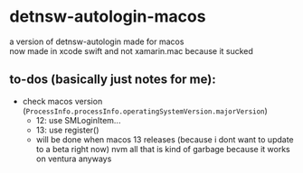 # detnsw-autologin-macos
a version of detnsw-autologin made for macos\
now made in xcode swift and not xamarin.mac because it sucked
## to-dos (basically just notes for me):
 - check macos version (`ProcessInfo.processInfo.operatingSystemVersion.majorVersion`)
    - 12: use SMLoginItem...
    - 13: use register()
    - will be done when macos 13 releases (because i dont want to update to a beta right now)
nvm all that is kind of garbage because it works on ventura anyways
